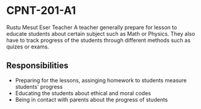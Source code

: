 # CPNT-201-A1
Rustu Mesut Eser 
Teacher 
A teacher generally prepare for lesson to educate students about certain subject such as Math or Physics. They also have to track progress of the students through different methods such as quizes or exams.

## Responsibilities
- Preparing for the lessons, assinging homework to students measure students' progress
- Educating the students about ethical and moral codes
- Being in contact with parents about the progress of students
